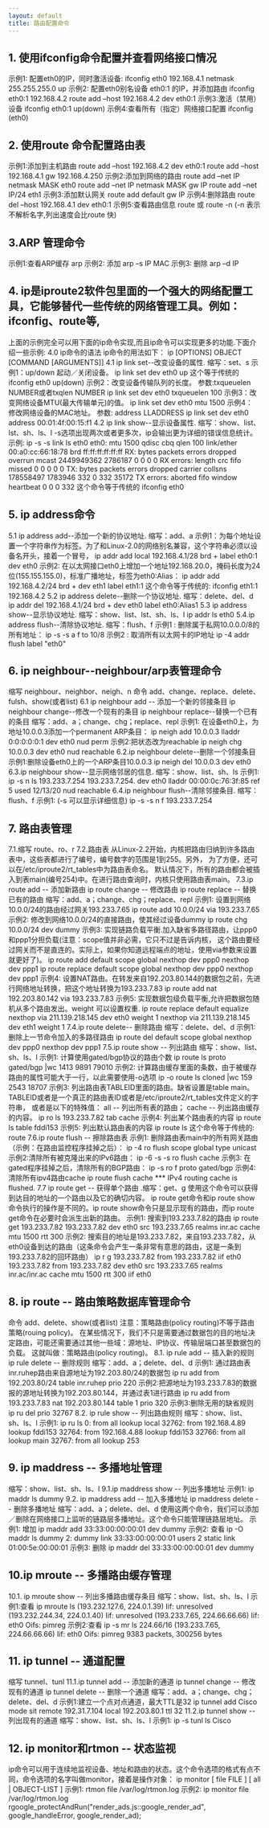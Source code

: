 ```yaml
---
layout: default
title: 路由配置命令
---
```



## 1. 使用ifconfig命令配置并查看网络接口情况
示例1: 配置eth0的IP，同时激活设备:
ifconfig eth0 192.168.4.1 netmask 255.255.255.0 up
示例2: 配置eth0别名设备 eth0:1 的IP，并添加路由
ifconfig eth0:1 192.168.4.2
route add –host 192.168.4.2 dev eth0:1
示例3:激活（禁用）设备
ifconfig eth0:1 up(down)
示例4:查看所有（指定）网络接口配置
ifconfig (eth0)


## 2. 使用route 命令配置路由表
示例1:添加到主机路由
route add –host 192.168.4.2 dev eth0:1
route add –host 192.168.4.1 gw 192.168.4.250
示例2:添加到网络的路由
route add –net IP netmask MASK eth0
route add –net IP netmask MASK gw IP
route add –net IP/24 eth1
示例3:添加默认网关
route add default gw IP
示例4:删除路由
route del –host 192.168.4.1 dev eth0:1
示例5:查看路由信息
route 或 route -n (-n 表示不解析名字,列出速度会比route 快)


## 3.ARP 管理命令
示例1:查看ARP缓存
arp
示例2: 添加
arp –s IP MAC
示例3: 删除
arp –d IP


## 4. ip是iproute2软件包里面的一个强大的网络配置工具，它能够替代一些传统的网络管理工具。例如：ifconfig、route等,
上面的示例完全可以用下面的ip命令实现,而且ip命令可以实现更多的功能.下面介绍一些示例:
4.0 ip命令的语法
ip命令的用法如下：
ip [OPTIONS] OBJECT [COMMAND [ARGUMENTS]]
4.1 ip link set--改变设备的属性. 缩写：set、s
示例1：up/down 起动／关闭设备。
ip link set dev eth0 up
这个等于传统的 ifconfig eth0 up(down)
示例2：改变设备传输队列的长度。
参数:txqueuelen NUMBER或者txqlen NUMBER
ip link set dev eth0 txqueuelen 100
示例3：改变网络设备MTU(最大传输单元)的值。
ip link set dev eth0 mtu 1500
示例4： 修改网络设备的MAC地址。
参数: address LLADDRESS
ip link set dev eth0 address 00:01:4f:00:15:f1
4.2 ip link show--显示设备属性. 缩写：show、list、lst、sh、ls、l
-s选项出现两次或者更多次，ip会输出更为详细的错误信息统计。
示例:
ip -s -s link ls eth0
eth0: mtu 1500 qdisc cbq qlen 100
link/ether 00:a0:cc:66:18:78 brd ff:ff:ff:ff:ff:ff
RX: bytes packets errors dropped overrun mcast
2449949362 2786187 0 0 0 0
RX errors: length crc fifo missed
0 0 0 0 0
TX: bytes packets errors dropped carrier collsns
178558497 1783946 332 0 332 35172
TX errors: aborted fifo window heartbeat
0 0 0 332
这个命令等于传统的 ifconfig eth0

## 5. ip address命令
5.1 ip address add--添加一个新的协议地址. 缩写：add、a
示例1：为每个地址设置一个字符串作为标签。为了和Linux-2.0的网络别名兼容，这个字符串必须以设备名开头，接着一个冒号，
ip addr add local 192.168.4.1/28 brd + label eth0:1 dev eth0
示例2: 在以太网接口eth0上增加一个地址192.168.20.0，掩码长度为24位(155.155.155.0)，标准广播地址，标签为eth0:Alias：
ip addr add 192.168.4.2/24 brd + dev eth1 label eth1:1
这个命令等于传统的: ifconfig eth1:1 192.168.4.2
5.2 ip address delete--删除一个协议地址. 缩写：delete、del、d
ip addr del 192.168.4.1/24 brd + dev eth0 label eth0:Alias1
5.3 ip address show--显示协议地址. 缩写：show、list、lst、sh、ls、l
ip addr ls eth0
5.4.ip address flush--清除协议地址. 缩写：flush、f
示例1 : 删除属于私网10.0.0.0/8的所有地址：
ip -s -s a f to 10/8
示例2 : 取消所有以太网卡的IP地址
ip -4 addr flush label "eth0"


## 6. ip neighbour--neighbour/arp表管理命令
缩写 neighbour、neighbor、neigh、n
命令 add、change、replace、delete、fulsh、show(或者list)
6.1 ip neighbour add -- 添加一个新的邻接条目
ip neighbour change--修改一个现有的条目
ip neighbour replace--替换一个已有的条目
缩写：add、a；change、chg；replace、repl
示例1: 在设备eth0上，为地址10.0.0.3添加一个permanent ARP条目：
ip neigh add 10.0.0.3 lladdr 0:0:0:0:0:1 dev eth0 nud perm
示例2:把状态改为reachable
ip neigh chg 10.0.0.3 dev eth0 nud reachable
6.2.ip neighbour delete--删除一个邻接条目
示例1:删除设备eth0上的一个ARP条目10.0.0.3
ip neigh del 10.0.0.3 dev eth0
6.3.ip neighbour show--显示网络邻居的信息. 缩写：show、list、sh、ls
示例1: ip -s n ls 193.233.7.254
193.233.7.254. dev eth0 lladdr 00:00:0c:76:3f:85 ref 5 used 12/13/20 nud reachable
6.4.ip neighbour flush--清除邻接条目. 缩写：flush、f
示例1: (-s 可以显示详细信息)
ip -s -s n f 193.233.7.254


## 7. 路由表管理
7.1.缩写 route、ro、r
7.2.路由表
从Linux-2.2开始，内核把路由归纳到许多路由表中，这些表都进行了编号，编号数字的范围是1到255。另外，
为了方便，还可以在/etc/iproute2/rt_tables中为路由表命名。
默认情况下，所有的路由都会被插入到表main(编号254)中。在进行路由查询时，内核只使用路由表main。
7.3.ip route add -- 添加新路由
ip route change -- 修改路由
ip route replace -- 替换已有的路由
缩写：add、a；change、chg；replace、repl
示例1: 设置到网络10.0.0/24的路由经过网关193.233.7.65
ip route add 10.0.0/24 via 193.233.7.65
示例2: 修改到网络10.0.0/24的直接路由，使其经过设备dummy
ip route chg 10.0.0/24 dev dummy
示例3: 实现链路负载平衡.加入缺省多路径路由，让ppp0和ppp1分担负载(注意：scope值并非必需，它只不过是告诉内核，
这个路由要经过网关而不是直连的。实际上，如果你知道远程端点的地址，使用via参数来设置就更好了)。
ip route add default scope global nexthop dev ppp0 nexthop dev ppp1
ip route replace default scope global nexthop dev ppp0 nexthop dev ppp1
示例4: 设置NAT路由。在转发来自192.203.80.144的数据包之前，先进行网络地址转换，把这个地址转换为193.233.7.83
ip route add nat 192.203.80.142 via 193.233.7.83
示例5: 实现数据包级负载平衡,允许把数据包随机从多个路由发出。weight 可以设置权重.
ip route replace default equalize nexthop via 211.139.218.145 dev eth0 weight 1 nexthop via 211.139.218.145 dev eth1 weight 1
7.4.ip route delete-- 删除路由
缩写：delete、del、d
示例1:删除上一节命令加入的多路径路由
ip route del default scope global nexthop dev ppp0 nexthop dev ppp1
7.5.ip route show -- 列出路由
缩写：show、list、sh、ls、l
示例1: 计算使用gated/bgp协议的路由个数
ip route ls proto gated/bgp |wc
1413 9891 79010
示例2: 计算路由缓存里面的条数，由于被缓存路由的属性可能大于一行，以此需要使用-o选项
ip -o route ls cloned |wc
159 2543 18707
示例3: 列出路由表TABLEID里面的路由。缺省设置是table main。TABLEID或者是一个真正的路由表ID或者是/etc/iproute2/rt_tables文件定义的字符串，
或者是以下的特殊值：
all -- 列出所有表的路由；
cache -- 列出路由缓存的内容。
ip ro ls 193.233.7.82 tab cache
示例4: 列出某个路由表的内容
ip route ls table fddi153
示例5: 列出默认路由表的内容
ip route ls
这个命令等于传统的: route
7.6.ip route flush -- 擦除路由表
示例1: 删除路由表main中的所有网关路由（示例：在路由监控程序挂掉之后）：
ip -4 ro flush scope global type unicast
示例2:清除所有被克隆出来的IPv6路由：
ip -6 -s -s ro flush cache
示例3: 在gated程序挂掉之后，清除所有的BGP路由：
ip -s ro f proto gated/bgp
示例4: 清除所有ipv4路由cache
ip route flush cache
*** IPv4 routing cache is flushed.
7.7 ip route get -- 获得单个路由 .缩写：get、g
使用这个命令可以获得到达目的地址的一个路由以及它的确切内容。
ip route get命令和ip route show命令执行的操作是不同的。ip route show命令只是显示现有的路由，而ip route get命令在必要时会派生出新的路由。
示例1: 搜索到193.233.7.82的路由
ip route get 193.233.7.82
193.233.7.82 dev eth0 src 193.233.7.65 realms inr.ac cache mtu 1500 rtt 300
示例2: 搜索目的地址是193.233.7.82，来自193.233.7.82，从eth0设备到达的路由（这条命令会产生一条非常有意思的路由，这是一条到193.233.7.82的回环路由）
ip r g 193.233.7.82 from 193.233.7.82 iif eth0
193.233.7.82 from 193.233.7.82 dev eth0 src 193.233.7.65 realms inr.ac/inr.ac
cache  mtu 1500 rtt 300 iif eth0


## 8. ip route -- 路由策略数据库管理命令
命令
add、delete、show(或者list)
注意：策略路由(policy routing)不等于路由策略(rouing policy)。
在某些情况下，我们不只是需要通过数据包的目的地址决定路由，可能还需要通过其他一些域：源地址、IP协议、传输层端口甚至数据包的负载。
这就叫做：策略路由(policy routing)。
8.1. ip rule add -- 插入新的规则
ip rule delete -- 删除规则
缩写：add、a；delete、del、d
示例1: 通过路由表inr.ruhep路由来自源地址为192.203.80/24的数据包
ip ru add from 192.203.80/24 table inr.ruhep prio 220
示例2:把源地址为193.233.7.83的数据报的源地址转换为192.203.80.144，并通过表1进行路由
ip ru add from 193.233.7.83 nat 192.203.80.144 table 1 prio 320
示例3:删除无用的缺省规则
ip ru del prio 32767
8.2. ip rule show -- 列出路由规则
缩写：show、list、sh、ls、l
示例1: ip ru ls
0: from all lookup local
32762: from 192.168.4.89 lookup fddi153
32764: from 192.168.4.88 lookup fddi153
32766: from all lookup main
32767: from all lookup 253


## 9. ip maddress -- 多播地址管理
缩写：show、list、sh、ls、l
9.1.ip maddress show -- 列出多播地址
示例1: ip maddr ls dummy
9.2. ip maddress add -- 加入多播地址
ip maddress delete -- 删除多播地址
缩写：add、a；delete、del、d
使用这两个命令，我们可以添加／删除在网络接口上监听的链路层多播地址。这个命令只能管理链路层地址。
示例1: 增加 ip maddr add 33:33:00:00:00:01 dev dummy
示例2: 查看 ip -O maddr ls dummy
2: dummy
link 33:33:00:00:00:01 users 2 static
link 01:00:5e:00:00:01
示例3: 删除 ip maddr del 33:33:00:00:00:01 dev dummy


## 10.ip mroute -- 多播路由缓存管理
10.1. ip mroute show -- 列出多播路由缓存条目
缩写：show、list、sh、ls、l
示例1:查看 ip mroute ls
(193.232.127.6, 224.0.1.39) Iif: unresolved
(193.232.244.34, 224.0.1.40) Iif: unresolved
(193.233.7.65, 224.66.66.66) Iif: eth0 Oifs: pimreg
示例2:查看 ip -s mr ls 224.66/16
(193.233.7.65, 224.66.66.66) Iif: eth0 Oifs: pimreg
9383 packets, 300256 bytes


## 11. ip tunnel -- 通道配置
缩写
tunnel、tunl
11.1.ip tunnel add -- 添加新的通道
ip tunnel change -- 修改现有的通道
ip tunnel delete -- 删除一个通道
缩写：add、a；change、chg；delete、del、d
示例1:建立一个点对点通道，最大TTL是32
ip tunnel add Cisco mode sit remote 192.31.7.104 local 192.203.80.1 ttl 32
11.2.ip tunnel show -- 列出现有的通道
缩写：show、list、sh、ls、l
示例1: ip -s tunl ls Cisco


## 12. ip monitor和rtmon -- 状态监视
ip命令可以用于连续地监视设备、地址和路由的状态。这个命令选项的格式有点不同，命令选项的名字叫做monitor，接着是操作对象：
ip monitor [ file FILE ] [ all | OBJECT-LIST ]
示例1: rtmon file /var/log/rtmon.log
示例2: ip monitor file /var/log/rtmon.log rgoogle_protectAndRun("render_ads.js::google_render_ad", google_handleError, google_render_ad);



